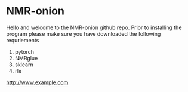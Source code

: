 # NMR-onion
Hello and welcome to the NMR-onion github repo. Prior to installing the program please make sure you have downloaded the following requriements

1) pytorch
2) NMRglue
3) sklearn
4) rle

<http://www.example.com>
